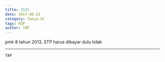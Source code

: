 ```yaml
---
title: 3121
date: 2017-06-21
category: Tanya-SC
tags: KUP
author: TAP
---
```


pmk 8 tahun 2013, STP harus dibayar dulu tidak

---



`TAP`
